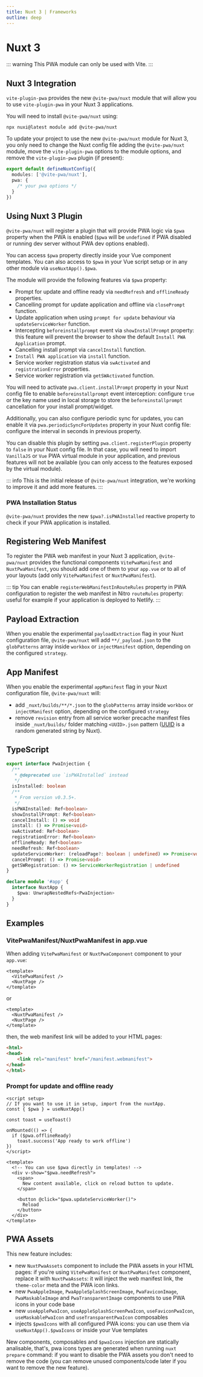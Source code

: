 ```yaml
---
title: Nuxt 3 | Frameworks
outline: deep
---
```


# Nuxt 3

<ChangeLog />

::: warning
This PWA module can only be used with Vite.
:::

## Nuxt 3 Integration

`vite-plugin-pwa` provides the new `@vite-pwa/nuxt` module that will allow you to use `vite-plugin-pwa` in your Nuxt 3 applications.

You will need to install `@vite-pwa/nuxt` using:
```shell
npx nuxi@latest module add @vite-pwa/nuxt
```

To update your project to use the new `@vite-pwa/nuxt` module for Nuxt 3, you only need to change the Nuxt config file adding the `@vite-pwa/nuxt` module, move the `vite-plugin-pwa` options to the module options, and remove the `vite-plugin-pwa` plugin (if present):

```ts
export default defineNuxtConfig({
  modules: ['@vite-pwa/nuxt'],
  pwa: {
    /* your pwa options */
  }
})
```

## Using Nuxt 3 Plugin

`@vite-pwa/nuxt` will register a plugin that will provide PWA logic via `$pwa` property when the PWA is enabled (`$pwa` will be `undefined` if PWA disabled or running dev server without PWA dev options enabled).

You can access `$pwa` property directly inside your Vue component templates. You can also access to `$pwa` in your Vue script setup or in any other module via `useNuxtApp().$pwa`.

The module will provide the following features via `$pwa` property:
- Prompt for update and offline ready via `needRefresh` and `offlineReady` properties.
- Cancelling prompt for update application and offline via `closePrompt` function.
- Update application when using `prompt for update` behaviour via `updateServiceWorker` function.
- Intercepting `beforeinstallprompt` event via `showInstallPrompt` property: this feature will prevent the browser to show the default `Install PWA Application` prompt.
- Cancelling install prompt via `cancelInstall` function.
- `Install PWA application` via `install` function.
- Service worker registration status via `swActivated` and `registrationError` properties.
- Service worker registration via `getSWActivated` function.

You will need to activate `pwa.client.installPrompt` property in your Nuxt config file to enable `beforeinstallprompt` event interception: configure `true` or the key name used in local storage to store the `beforeinstallprompt` cancellation for your install prompt/widget.

Additionally, you can also configure periodic sync for updates, you can enable it via `pwa.periodicSyncForUpdates` property in your Nuxt config file: configure the interval in seconds in previous property.

You can disable this plugin by setting `pwa.client.registerPlugin` property to `false` in your Nuxt config file. In that case, you will need to import `VanillaJS` or `Vue` PWA virtual module in your application, and previous features will not be available (you can only access to the features exposed by the virtual module).

::: info
This is the initial release of `@vite-pwa/nuxt` integration, we're working to improve it and add more features.
:::

### PWA Installation Status <Badge type="tip" text="from v0.3.5+" />

`@vite-pwa/nuxt` provides the new `$pwa?.isPWAInstalled` reactive property to check if your PWA application is installed.

## Registering Web Manifest

To register the PWA web manifest in your Nuxt 3 application, `@vite-pwa/nuxt` provides the functional components `VitePwaManifest` and `NuxtPwaManifest`, you should add one of them to your `app.vue` or to all of your layouts (add only `VitePwaManifest` or `NuxtPwaManifest`).

::: tip
You can enable `registerWebManifestInRouteRules` property in PWA configuration to register the web manifest in Nitro `routeRules` property: useful for example if your application is deployed to Netlify.
:::

## Payload Extraction <Badge type="tip" text="from v0.3.1+" /> <Badge type="info" text="offline support" />

When you enable the experimental `payloadExtraction` flag in your Nuxt configuration file, `@vite-pwa/nuxt` will add `**/_payload.json` to the `globPatterns` array inside `workbox` or `injectManifest` option, depending on the configured  `strategy`.

## App Manifest <Badge type="tip" text="from v0.3.1+" /> <Badge type="tip" text="from Nuxt v3.8+" /> <Badge type="info" text="offline support" />

When you enable the experimental `appManifest` flag in your Nuxt configuration file, `@vite-pwa/nuxt` will:
- add `_nuxt/builds/**/*.json` to the `globPatterns` array inside `workbox` or `injectManifest` option, depending on the configured  `strategy`
- remove `revision` entry from all service worker precache manifest files inside `_nuxt/builds/` folder  matching `<UUID>.json` pattern ([UUID](https://en.wikipedia.org/wiki/Universally_unique_identifier) is a random generated string by Nuxt).

## TypeScript

```ts
export interface PwaInjection {
  /**
   * @deprecated use `isPWAInstalled` instead
   */
  isInstalled: boolean
  /**
   * From version v0.3.5+.
   */
  isPWAInstalled: Ref<boolean>
  showInstallPrompt: Ref<boolean>
  cancelInstall: () => void
  install: () => Promise<void>
  swActivated: Ref<boolean>
  registrationError: Ref<boolean>
  offlineReady: Ref<boolean>
  needRefresh: Ref<boolean>
  updateServiceWorker: (reloadPage?: boolean | undefined) => Promise<void>
  cancelPrompt: () => Promise<void>
  getSWRegistration: () => ServiceWorkerRegistration | undefined
}

declare module '#app' {
  interface NuxtApp {
    $pwa: UnwrapNestedRefs<PwaInjection>
  }
}
```

## Examples

### VitePwaManifest/NuxtPwaManifest in app.vue

When adding `VitePwaManifest` or `NuxtPwaComponent` component to your `app.vue`:
```vue
<template>
  <VitePwaManifest />
  <NuxtPage />
</template>
```

or

```vue
<template>
  <NuxtPwaManifest />
  <NuxtPage />
</template>
```

then, the web manifest link will be added to your HTML pages:
```html
<html>
<head>
    <link rel="manifest" href="/manifest.webmanifest">
</head>
</html>
```

### Prompt for update and offline ready

```vue
<script setup>
// If you want to use it in setup, import from the nuxtApp.
const { $pwa } = useNuxtApp()

const toast = useToast()

onMounted(() => {
  if ($pwa.offlineReady)
    toast.success('App ready to work offline')
})
</script>

<template>
  <!-- You can use $pwa directly in templates! -->
  <div v-show="$pwa.needRefresh">
    <span>
      New content available, click on reload button to update.
    </span>

    <button @click="$pwa.updateServiceWorker()">
      Reload
    </button>
  </div>
</template>
```

## PWA Assets <Badge text="Experimental" type="tip"/> <Badge type="tip" text="from v0.6.0" />

This new feature includes:
- new `NuxtPwaAssets` component to include the PWA assets in your HTML pages: if you're using `VitePwaManifest` or `NuxtPwaManifest` component, replace it with `NuxtPwaAssets`: it will inject the web manifest link, the `theme-color` meta and the PWA icon links.
- new `PwaAppleImage`, `PwaAppleSplashScreenImage`, `PwaFaviconImage`, `PwaMaskableImage` and `PwaTransparentImage` components to use PWA icons in your code base
- new `useApplePwaIcon`, `useAppleSplashScreenPwaIcon`, `useFaviconPwaIcon`, `useMaskablePwaIcon` and `useTransparentPwaIcon` composables
- injects `$pwaIcons` with all configured PWA icons: you can use them via `useNuxtApp().$pwaIcons` or inside your Vue templates

New components, composables and `$pwaIcons` injection are statically analisable, that's, pwa icons types are generated when running `nuxt prepare` command: if you want to disable the PWA assets you don't need to remove the code (you can remove unused components/code later if you want to remove the new feature).
